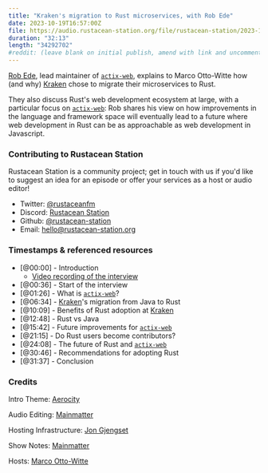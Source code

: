 ```yaml
---
title: "Kraken's migration to Rust microservices, with Rob Ede"
date: 2023-10-19T16:57:00Z
file: https://audio.rustacean-station.org/file/rustacean-station/2023-10-19-rob-ede.mp3
duration: "32:13"
length: "34292702"
#reddit: (leave blank on initial publish, amend with link and uncomment this line after Reddit thread has been posted)
---
```


[Rob Ede](https://github.com/sponsors/robjtede), lead maintainer of [`actix-web`](https://github.com/actix/actix-web), explains to Marco Otto-Witte how (and why) [Kraken](https://www.kraken.com/) chose to migrate their microservices to Rust.   

They also discuss Rust's web development ecosystem at large, with a particular focus on [`actix-web`](https://github.com/actix/actix-web): Rob shares his view on how improvements in the language and framework space will eventually lead to a future where web development in Rust can be as approachable as web development in Javascript.

### Contributing to Rustacean Station

Rustacean Station is a community project; get in touch with us if you'd like to suggest an idea for an episode or offer your services as a host or audio editor!

 - Twitter: [@rustaceanfm](https://twitter.com/rustaceanfm)
 - Discord: [Rustacean Station](https://discord.gg/cHc3Gyc)
 - Github: [@rustacean-station](https://github.com/rustacean-station/)
 - Email: [hello@rustacean-station.org](mailto:hello@rustacean-station.org)

### Timestamps & referenced resources

- [@00:00] - Introduction
    - [Video recording of the interview](https://mainmatter.com/blog/2023/09/06/krakens-migration-to-rust-microservices/)
- [@00:36] - Start of the interview
- [@01:26] - What is [`actix-web`](https://github.com/actix/actix-web)?
- [@06:34] - [Kraken](https://www.kraken.com/)'s migration from Java to Rust
- [@10:09] - Benefits of Rust adoption at [Kraken](https://www.kraken.com/)
- [@12:48] - Rust vs Java
- [@15:42] - Future improvements for [`actix-web`](https://github.com/actix/actix-web)
- [@21:15] - Do Rust users become contributors?
- [@24:08] - The future of Rust and [`actix-web`](https://github.com/actix/actix-web)
- [@30:46] - Recommendations for adopting Rust
- [@31:37] - Conclusion

### Credits

Intro Theme: [Aerocity](https://twitter.com/AerocityMusic)

Audio Editing: [Mainmatter](https://mainmatter.com/rust-consulting/)

Hosting Infrastructure: [Jon Gjengset](https://twitter.com/jonhoo/)

Show Notes: [Mainmatter](https://mainmatter.com/rust-consulting/)

Hosts: [Marco Otto-Witte](https://twitter.com/marcoow)
